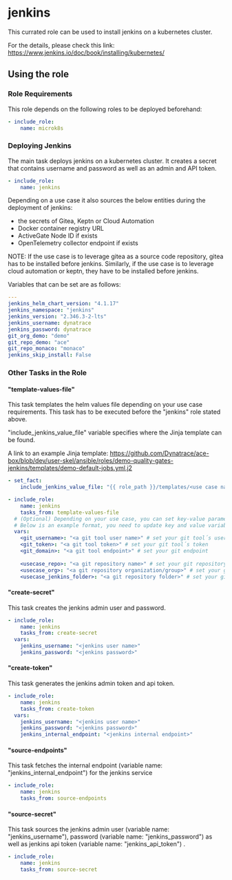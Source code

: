 # jenkins

This currated role can be used to install jenkins on a kubernetes cluster.

For the details, please check this link: https://www.jenkins.io/doc/book/installing/kubernetes/

## Using the role

### Role Requirements
This role depends on the following roles to be deployed beforehand:
```yaml
- include_role:
    name: microk8s

```
### Deploying Jenkins

The main task deploys jenkins on a kubernetes cluster. It creates a secret that contains username and password as well as an admin and API token.

```yaml
- include_role:
    name: jenkins
```

Depending on a use case it also sources the below entities during the deployment of jenkins:
- the secrets of Gitea, Keptn or Cloud Automation
- Docker container registry URL
- ActiveGate Node ID if exists
- OpenTelemetry collector endpoint if exists
  
NOTE: If the use case is to leverage gitea as a source code repository, gitea has to be installed before jenkins.
Similarly, if the use case is to leverage cloud automation or keptn, they have to be installed before jenkins. 



Variables that can be set are as follows:

```yaml
---
jenkins_helm_chart_version: "4.1.17"
jenkins_namespace: "jenkins"
jenkins_version: "2.346.3-2-lts"
jenkins_username: dynatrace
jenkins_password: dynatrace
git_org_demo: "demo"
git_repo_demo: "ace"
git_repo_monaco: "monaco"
jenkins_skip_install: False
```

### Other Tasks in the Role

#### "template-values-file" 
This task templates the helm values file depending on your use case requirements. This task has to be executed before the "jenkins" role stated above.

"include_jenkins_value_file" variable specifies where the Jinja template can be found. 

A link to an example Jinja template: https://github.com/Dynatrace/ace-box/blob/dev/user-skel/ansible/roles/demo-quality-gates-jenkins/templates/demo-default-jobs.yml.j2

```yaml
- set_fact:
    include_jenkins_value_file: "{{ role_path }}/templates/<use case name>-jobs.yml.j2" # rename with your use case name

- include_role:
    name: jenkins
    tasks_from: template-values-file
  # (Optional) Depending on your use case, you can set key-value parameters to be used in a Jinja template
  # Below is an example format, you need to update key and value variable names accordingly.
  vars:
    <git_username>: "<a git tool user name>" # set your git tool´s user name
    <git_token>: "<a git tool token>" # set your git tool´s token
    <git_domain>: "<a git tool endpoint>" # set your git endpoint
    
    <usecase_repo>: "<a git repository name>" # set your git repository to be used by Jenkins in the use case template (i.e. include_jenkins_value_file)
    <usecase_org>: "<a git repository organization/group>" # set your git organization to be used by Jenkins in the use case template (i.e. include_jenkins_value_file)
    <usecase_jenkins_folder>: "<a git repository folder>" # set your git repo folder to be used by Jenkins in the use case template (i.e. include_jenkins_value_file)

```

#### "create-secret" 
This task creates the jenkins admin user and password.
```yaml
- include_role:
    name: jenkins
    tasks_from: create-secret
  vars:
    jenkins_username: "<jenkins user name>"
    jenkins_password: "<jenkins password>"
```

#### "create-token" 
This task generates the jenkins admin token and api token.
```yaml
- include_role:
    name: jenkins
    tasks_from: create-token
  vars:
    jenkins_username: "<jenkins user name>"
    jenkins_password: "<jenkins password>"
    jenkins_internal_endpoint: "<jenkins internal endpoint>"
```

#### "source-endpoints" 
This task fetches the internal endpoint (variable name: "jenkins_internal_endpoint") for the jenkins service

```yaml
- include_role:
    name: jenkins
    tasks_from: source-endpoints
```

#### "source-secret" 
This task sources the jenkins admin user (variable name: "jenkins_username"), password (variable name: "jenkins_password") as well as jenkins api token (variable name: "jenkins_api_token") .

```yaml
- include_role:
    name: jenkins
    tasks_from: source-secret
```
